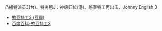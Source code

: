 凸槌特派员3(台)、特务戆J：神级归位(港)、憨豆特工再出击、Johnny English 3
- [憨豆特工3 (豆瓣)](https://movie.douban.com/subject/27073234/)
- [百度百科-憨豆特工3](https://baike.baidu.com/item/%E6%86%A8%E8%B1%86%E7%89%B9%E5%B7%A53/22063639)
